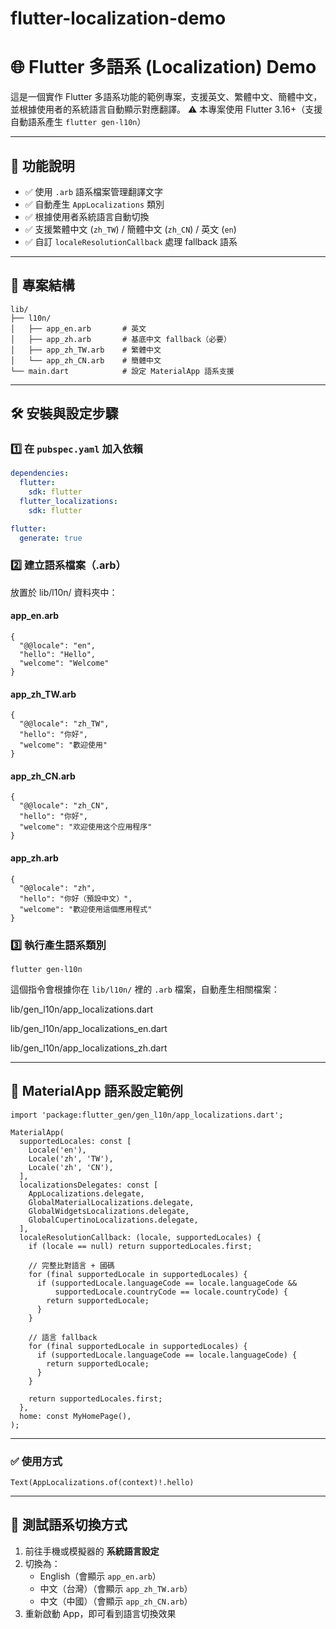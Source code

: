 # flutter-localization-demo

# 🌐 Flutter 多語系 (Localization) Demo

這是一個實作 Flutter 多語系功能的範例專案，支援英文、繁體中文、簡體中文，並根據使用者的系統語言自動顯示對應翻譯。
⚠️ 本專案使用 Flutter 3.16+（支援自動語系產生 `flutter gen-l10n`）

---

## 📌 功能說明

- ✅ 使用 `.arb` 語系檔案管理翻譯文字
- ✅ 自動產生 `AppLocalizations` 類別
- ✅ 根據使用者系統語言自動切換
- ✅ 支援繁體中文 (`zh_TW`) / 簡體中文 (`zh_CN`) / 英文 (`en`)
- ✅ 自訂 `localeResolutionCallback` 處理 fallback 語系

---

## 📁 專案結構

```
lib/
├── l10n/
│   ├── app_en.arb       # 英文
│   ├── app_zh.arb       # 基底中文 fallback（必要）
│   ├── app_zh_TW.arb    # 繁體中文
│   └── app_zh_CN.arb    # 簡體中文
└── main.dart            # 設定 MaterialApp 語系支援
```

---

## 🛠️ 安裝與設定步驟

### 1️⃣ 在 `pubspec.yaml` 加入依賴

```yaml
dependencies:
  flutter:
    sdk: flutter
  flutter_localizations:
    sdk: flutter

flutter:
  generate: true
```

### 2️⃣ 建立語系檔案（.arb）
放置於 lib/l10n/ 資料夾中：

#### app_en.arb
```
{
  "@@locale": "en",
  "hello": "Hello",
  "welcome": "Welcome"
}
```

#### app_zh_TW.arb
```
{
  "@@locale": "zh_TW",
  "hello": "你好",
  "welcome": "歡迎使用"
}
```

#### app_zh_CN.arb
```
{
  "@@locale": "zh_CN",
  "hello": "你好",
  "welcome": "欢迎使用这个应用程序"
}
```

#### app_zh.arb
```
{
  "@@locale": "zh",
  "hello": "你好（預設中文）",
  "welcome": "歡迎使用這個應用程式"
}
```

### 3️⃣ 執行產生語系類別

```
flutter gen-l10n
```

這個指令會根據你在 `lib/l10n/` 裡的 `.arb` 檔案，自動產生相關檔案：

lib/gen_l10n/app_localizations.dart

lib/gen_l10n/app_localizations_en.dart

lib/gen_l10n/app_localizations_zh.dart

---

## 🧩 MaterialApp 語系設定範例
```
import 'package:flutter_gen/gen_l10n/app_localizations.dart';

MaterialApp(
  supportedLocales: const [
    Locale('en'),
    Locale('zh', 'TW'),
    Locale('zh', 'CN'),
  ],
  localizationsDelegates: const [
    AppLocalizations.delegate,
    GlobalMaterialLocalizations.delegate,
    GlobalWidgetsLocalizations.delegate,
    GlobalCupertinoLocalizations.delegate,
  ],
  localeResolutionCallback: (locale, supportedLocales) {
    if (locale == null) return supportedLocales.first;

    // 完整比對語言 + 國碼
    for (final supportedLocale in supportedLocales) {
      if (supportedLocale.languageCode == locale.languageCode &&
          supportedLocale.countryCode == locale.countryCode) {
        return supportedLocale;
      }
    }

    // 語言 fallback
    for (final supportedLocale in supportedLocales) {
      if (supportedLocale.languageCode == locale.languageCode) {
        return supportedLocale;
      }
    }

    return supportedLocales.first;
  },
  home: const MyHomePage(),
);
```
---

### ✅ 使用方式
```
Text(AppLocalizations.of(context)!.hello)
```

---

## 🔁 測試語系切換方式

1. 前往手機或模擬器的 **系統語言設定**
2. 切換為：
   - English（會顯示 `app_en.arb`）
   - 中文（台灣）（會顯示 `app_zh_TW.arb`）
   - 中文（中國）（會顯示 `app_zh_CN.arb`）
3. 重新啟動 App，即可看到語言切換效果

